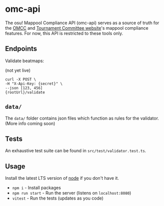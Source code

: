 # omc-api

The osu! Mappool Compliance API (omc-api) serves as a source of truth for the [OMCC](https://github.com/hburn7/mappool-compliance-checker) and [Tournament Committee website](https://tcomm.hivie.tn/)'s mappool compliance features. For now, this API is restricted to these tools only.

## Endpoints

Validate beatmaps:

(not yet live)

```text
curl -X POST \
-H "X-Api-Key: {secret}" \
--json [123, 456]
{rootUrl}/validate
```

## `data/`

The `data/` folder contains json files which function as rules for the validator. (More info coming soon)

## Tests

An exhaustive test suite can be found in `src/test/validator.test.ts`.

## Usage

Install the latest LTS version of [node](https://nodejs.org/en) if you don't have it.

- `npm i` - Install packages
- `npm run start` - Run the server (listens on `localhost:8080`)
- `vitest` - Run the tests (updates as you code)

